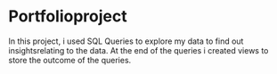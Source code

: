 # Portfolioproject
In this project, i used SQL Queries to explore my data to find out insightsrelating to the data. 
At the end of the queries i created views to store the outcome of the queries.
